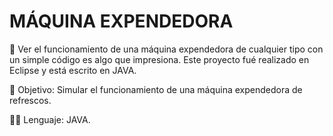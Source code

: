 # MÁQUINA EXPENDEDORA

🎰 Ver el funcionamiento de una máquina expendedora de cualquier tipo con un simple código es algo que impresiona. Este proyecto fué realizado en Eclipse y está escrito en JAVA.

👀 Objetivo: Simular el funcionamiento de una máquina expendedora de refrescos.

🧑‍💻 Lenguaje: JAVA.
